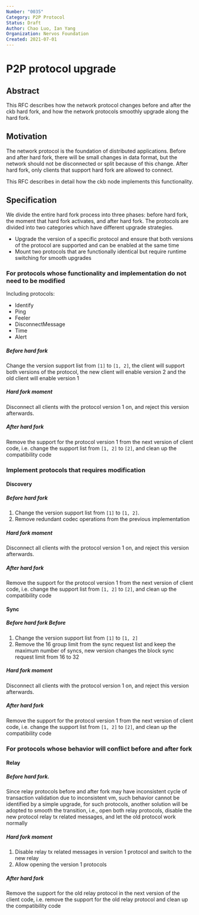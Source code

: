 ```yaml
---
Number: "0035"
Category: P2P Protocol 
Status: Draft
Author: Chao Luo, Ian Yang
Organization: Nervos Foundation
Created: 2021-07-01
---
```

# P2P protocol upgrade

## Abstract

This RFC describes how the network protocol changes before and after the ckb hard fork, and how the network protocols smoothly upgrade along the hard fork.

## Motivation

The network protocol is the foundation of distributed applications. Before and after hard fork, there will be small changes in data format, but the network should not be disconnected or split because of this change. After hard fork, only clients that support hard fork are allowed to connect.

This RFC describes in detail how the ckb node implements this functionality.

## Specification

We divide the entire hard fork process into three phases: before hard fork, the moment that hard fork activates, and after hard fork. The protocols are divided into two categories which have different upgrade strategies.

- Upgrade the version of a specific protocol and ensure that both versions of the protocol are supported and can be enabled at the same time
- Mount two protocols that are functionally identical but require runtime switching for smooth upgrades

### For protocols whose functionality and implementation do not need to be modified

Including protocols:

- Identify
- Ping
- Feeler
- DisconnectMessage
- Time
- Alert

##### Before hard fork

Change the version support list from `[1]` to `[1, 2]`, the client will support both versions of the protocol, the new client will enable version 2 and the old client will enable version 1

##### Hard fork moment

Disconnect all clients with the protocol version 1 on, and reject this version afterwards.

##### After hard fork

Remove the support for the protocol version 1 from the next version of client code, i.e. change the support list from `[1, 2]` to `[2]`, and clean up the compatibility code

### Implement protocols that requires modification

#### Discovery

##### Before hard fork

1. Change the version support list from `[1]` to `[1, 2]`.
2. Remove redundant codec operations from the previous implementation

##### Hard fork moment

Disconnect all clients with the protocol version 1 on, and reject this version afterwards.

##### After hard fork

Remove the support for the protocol version 1 from the next version of client code, i.e. change the support list from `[1, 2]` to `[2]`, and clean up the compatibility code

#### Sync

##### Before hard fork Before

1. Change the version support list from `[1]` to `[1, 2]`
2. Remove the 16 group limit from the sync request list and keep the maximum number of syncs, new version changes the block sync request limit from 16 to 32

##### Hard fork moment

Disconnect all clients with the protocol version 1 on, and reject this version afterwards.

##### After hard fork

Remove the support for the protocol version 1 from the next version of client code, i.e. change the support list from `[1, 2]` to `[2]`, and clean up the compatibility code

### For protocols whose behavior will conflict before and after fork

#### Relay

##### Before hard fork.

Since relay protocols before and after fork may have inconsistent cycle of transaction validation due to inconsistent vm, such behavior cannot be identified by a simple upgrade, for such protocols, another solution will be adopted to smooth the transition, i.e., open both relay protocols, disable the new protocol relay tx related messages, and let the old protocol work normally

##### Hard fork moment

1. Disable relay tx related messages in version 1 protocol and switch to the new relay
2. Allow opening the version 1 protocols

##### After hard fork

Remove the support for the old relay protocol in the next version of the client code, i.e. remove the support for the old relay protocol and clean up the compatibility code
